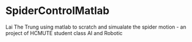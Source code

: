 # SpiderControlMatlab
Lai The Trung using matlab to scratch and simualate the spider motion - an project of HCMUTE student class AI and Robotic
